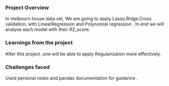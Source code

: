 ### Project Overview

 In melbourn house data set,
We are going to apply Lasso,Ridge,Cross validation,  with LinearRegression and Polynomial regression .
In end we will analyse each model with their R2_score.


### Learnings from the project

 After this project ,one will be able to apply Regularization more effectively.


### Challenges faced

 Used personal notes and pandas documentation for guidance .



